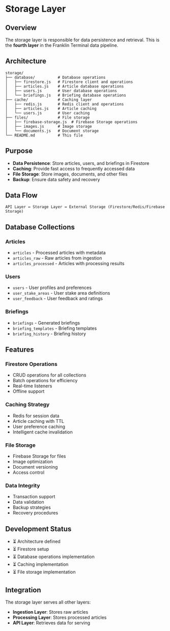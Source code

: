 # Storage Layer

## Overview

The storage layer is responsible for data persistence and retrieval. This is the **fourth layer** in the Franklin Terminal data pipeline.

## Architecture

```
storage/
├── database/          # Database operations
│   ├── firestore.js   # Firestore client and operations
│   ├── articles.js    # Article database operations
│   ├── users.js       # User database operations
│   └── briefings.js   # Briefing database operations
├── cache/             # Caching layer
│   ├── redis.js       # Redis client and operations
│   ├── articles.js    # Article caching
│   └── users.js       # User caching
├── files/             # File storage
│   ├── firebase-storage.js  # Firebase Storage operations
│   ├── images.js      # Image storage
│   └── documents.js   # Document storage
└── README.md          # This file
```

## Purpose

- **Data Persistence**: Store articles, users, and briefings in Firestore
- **Caching**: Provide fast access to frequently accessed data
- **File Storage**: Store images, documents, and other files
- **Backup**: Ensure data safety and recovery

## Data Flow

```
API Layer ↔ Storage Layer ↔ External Storage (Firestore/Redis/Firebase Storage)
```

## Database Collections

### Articles

- `articles` - Processed articles with metadata
- `articles_raw` - Raw articles from ingestion
- `articles_processed` - Articles with processing results

### Users

- `users` - User profiles and preferences
- `user_stake_areas` - User stake area definitions
- `user_feedback` - User feedback and ratings

### Briefings

- `briefings` - Generated briefings
- `briefing_templates` - Briefing templates
- `briefing_history` - Briefing history

## Features

### Firestore Operations

- CRUD operations for all collections
- Batch operations for efficiency
- Real-time listeners
- Offline support

### Caching Strategy

- Redis for session data
- Article caching with TTL
- User preference caching
- Intelligent cache invalidation

### File Storage

- Firebase Storage for files
- Image optimization
- Document versioning
- Access control

### Data Integrity

- Transaction support
- Data validation
- Backup strategies
- Recovery procedures

## Development Status

- ⏳ Architecture defined
- ⏳ Firestore setup
- ⏳ Database operations implementation
- ⏳ Caching implementation
- ⏳ File storage implementation

## Integration

The storage layer serves all other layers:

- **Ingestion Layer**: Stores raw articles
- **Processing Layer**: Stores processed articles
- **API Layer**: Retrieves data for serving
